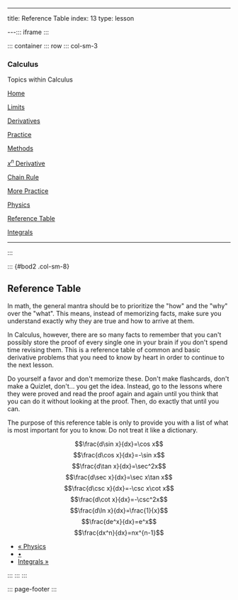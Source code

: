 ---
title: Reference Table
index: 13
type: lesson

---::: iframe
:::

::: container
::: row
::: col-sm-3
### Calculus

Topics within Calculus

<a href="../../" class="nav-link">Home</a>

<a href="../../limits" class="nav-link">Limits</a>

<a href="../" class="nav-link">Derivatives</a>

<a href="../practice" class="nav-link ml-3 my-1">Practice</a>

<a href="../methods" class="nav-link ml-3 my-1">Methods</a>

<a href="../xn-der" class="nav-link ml-3 my-1"><span class="math inline"><em>x</em><sup><em>n</em></sup></span> Derivative</a>

<a href="" class="nav-link ml-3 my-1">Chain Rule</a>

<a href="../m-practice" class="nav-link ml-3 my-1">More Practice</a>

<a href="../physics" class="nav-link ml-3 my-1">Physics</a>

<a href="../rt" class="nav-link ml-3 my-1 active">Reference Table</a>

<a href="../../integrals" class="nav-link">Integrals</a>

------------------------------------------------------------------------
:::

::: {#bod2 .col-sm-8}
<div>

## Reference Table

In math, the general mantra should be to prioritize the \"how\" and the
\"why\" over the \"what\". This means, instead of memorizing facts, make
sure you understand exactly why they are true and how to arrive at them.

In Calculus, however, there are so many facts to remember that you
can\'t possibly store the proof of every single one in your brain if you
don\'t spend time revising them. This is a reference table of common and
basic derivative problems that you need to know by heart in order to
continue to the next lesson.

Do yourself a favor and don\'t memorize these. Don\'t make flashcards,
don\'t make a Quizlet, don\'t\... you get the idea. Instead, go to the
lessons where they were proved and read the proof again and again until
you think that you can do it without looking at the proof. Then, do
exactly that until you can. 

The purpose of this reference table is only to provide you with a list
of what is most important for you to know. Do not treat it like a
dictionary. 

$$\frac{d\sin x}{dx}=\cos x$$ $$\frac{d\cos x}{dx}=-\sin x$$
$$\frac{d\tan x}{dx}=\sec^2x$$ $$\frac{d\sec x}{dx}=\sec x\tan x$$
$$\frac{d\csc x}{dx}=-\csc x\cot x$$ $$\frac{d\cot x}{dx}=-\csc^2x$$
$$\frac{d\ln x}{dx}=\frac{1}{x}$$ $$\frac{de^x}{dx}=e^x$$
$$\frac{dx^n}{dx}=nx^{n-1}$$



        

-   <a href="../physics" class="page-link">« Physics</a>
-   <a href="" class="page-link">•</a>
-   <a href="../../integrals" class="page-link">Integrals »</a>

</div>
:::
:::
:::

::: page-footer
:::
<!--stackedit_data:
eyJoaXN0b3J5IjpbNzM0NjA2MzM0XX0=
-->